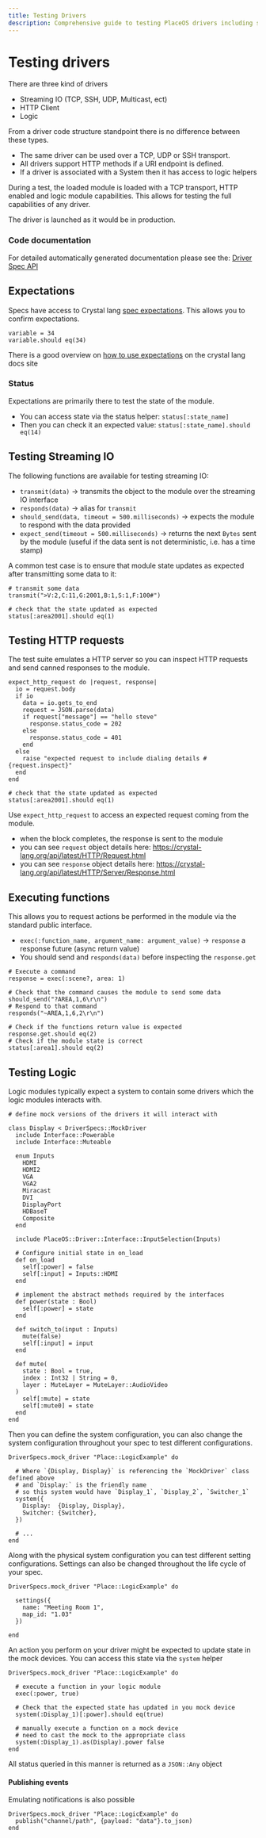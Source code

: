 ```yaml
---
title: Testing Drivers
description: Comprehensive guide to testing PlaceOS drivers including streaming IO, HTTP requests, and logic modules
---
```


# Testing drivers

There are three kind of drivers

* Streaming IO (TCP, SSH, UDP, Multicast, ect)
* HTTP Client
* Logic

From a driver code structure standpoint there is no difference between these types.

* The same driver can be used over a TCP, UDP or SSH transport.
* All drivers support HTTP methods if a URI endpoint is defined.
* If a driver is associated with a System then it has access to logic helpers

During a test, the loaded module is loaded with a TCP transport, HTTP enabled and logic module capabilities. This allows for testing the full capabilities of any driver.

The driver is launched as it would be in production.

### Code documentation

For detailed automatically generated documentation please see the: [Driver Spec API](https://placeos.github.io/driver/DriverSpecs.html)

## Expectations

Specs have access to Crystal lang [spec expectations](https://crystal-lang.org/api/latest/Spec/Expectations.html). This allows you to confirm expectations.

```crystal
variable = 34
variable.should eq(34)
```

There is a good overview on [how to use expectations](https://crystal-lang.org/reference/guides/testing.html) on the crystal lang docs site

### Status

Expectations are primarily there to test the state of the module.

* You can access state via the status helper: `status[:state_name]`
* Then you can check it an expected value: `status[:state_name].should eq(14)`

## Testing Streaming IO

The following functions are available for testing streaming IO:

* `transmit(data)` -> transmits the object to the module over the streaming IO interface
* `responds(data)` -> alias for `transmit`
* `should_send(data, timeout = 500.milliseconds)` -> expects the module to respond with the data provided
* `expect_send(timeout = 500.milliseconds)` -> returns the next `Bytes` sent by the module (useful if the data sent is not deterministic, i.e. has a time stamp)

A common test case is to ensure that module state updates as expected after transmitting some data to it:

```crystal
# transmit some data
transmit(">V:2,C:11,G:2001,B:1,S:1,F:100#")

# check that the state updated as expected
status[:area2001].should eq(1)
```

## Testing HTTP requests

The test suite emulates a HTTP server so you can inspect HTTP requests and send canned responses to the module.

```crystal
expect_http_request do |request, response|
  io = request.body
  if io
    data = io.gets_to_end
    request = JSON.parse(data)
    if request["message"] == "hello steve"
      response.status_code = 202
    else
      response.status_code = 401
    end
  else
    raise "expected request to include dialing details #{request.inspect}"
  end
end

# check that the state updated as expected
status[:area2001].should eq(1)
```

Use `expect_http_request` to access an expected request coming from the module.

* when the block completes, the response is sent to the module
* you can see `request` object details here: https://crystal-lang.org/api/latest/HTTP/Request.html
* you can see `response` object details here: https://crystal-lang.org/api/latest/HTTP/Server/Response.html

## Executing functions

This allows you to request actions be performed in the module via the standard public interface.

* `exec(:function_name, argument_name: argument_value)` -> `response` a response future (async return value)
* You should send and `responds(data)` before inspecting the `response.get`

```crystal
# Execute a command
response = exec(:scene?, area: 1)

# Check that the command causes the module to send some data
should_send("?AREA,1,6\r\n")
# Respond to that command
responds("~AREA,1,6,2\r\n")

# Check if the functions return value is expected
response.get.should eq(2)
# Check if the module state is correct
status[:area1].should eq(2)
```

## Testing Logic

Logic modules typically expect a system to contain some drivers which the logic modules interacts with.

```crystal
# define mock versions of the drivers it will interact with

class Display < DriverSpecs::MockDriver
  include Interface::Powerable
  include Interface::Muteable

  enum Inputs
    HDMI
    HDMI2
    VGA
    VGA2
    Miracast
    DVI
    DisplayPort
    HDBaseT
    Composite
  end

  include PlaceOS::Driver::Interface::InputSelection(Inputs)

  # Configure initial state in on_load
  def on_load
    self[:power] = false
    self[:input] = Inputs::HDMI
  end

  # implement the abstract methods required by the interfaces
  def power(state : Bool)
    self[:power] = state
  end

  def switch_to(input : Inputs)
    mute(false)
    self[:input] = input
  end

  def mute(
    state : Bool = true,
    index : Int32 | String = 0,
    layer : MuteLayer = MuteLayer::AudioVideo
  )
    self[:mute] = state
    self[:mute0] = state
  end
end
```

Then you can define the system configuration, you can also change the system configuration throughout your spec to test different configurations.

```crystal
DriverSpecs.mock_driver "Place::LogicExample" do

  # Where `{Display, Display}` is referencing the `MockDriver` class defined above
  # and `Display:` is the friendly name
  # so this system would have `Display_1`, `Display_2`, `Switcher_1`
  system({
    Display:  {Display, Display},
    Switcher: {Switcher},
  })

  # ...
end
```

Along with the physical system configuration you can test different setting configurations. Settings can also be changed throughout the life cycle of your spec.

```crystal
DriverSpecs.mock_driver "Place::LogicExample" do

  settings({
    name: "Meeting Room 1",
    map_id: "1.03"
  })

end
```

An action you perform on your driver might be expected to update state in the mock devices. You can access this state via the `system` helper

```crystal
DriverSpecs.mock_driver "Place::LogicExample" do

  # execute a function in your logic module
  exec(:power, true)

  # Check that the expected state has updated in you mock device
  system(:Display_1)[:power].should eq(true)

  # manually execute a function on a mock device
  # need to cast the mock to the appropriate class
  system(:Display_1).as(Display).power false
end
```

All status queried in this manner is returned as a `JSON::Any` object

#### Publishing events

Emulating notifications is also possible

```crystal
DriverSpecs.mock_driver "Place::LogicExample" do
  publish("channel/path", {payload: "data"}.to_json)
end
```

